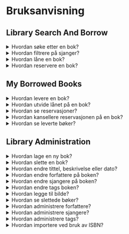 # Bruksanvisning

## Library Search And Borrow
<details>
    <summary>
        Hvordan søke etter en bok?
    </summary>
    <p>Når du står i appen så kan du se helt på toppen at det er en søkebar der du kan skrive inn det du ønsker å se. Når du da har trykket enter kommer det du har søkt etter opp.</p>
    <img src="./images/BrukerDokumentasjon/howtosearch.png" alt="Hvordan søke etter bøker">
</details>
<details>
    <summary>
        Hvordan filtrere på sjanger?
    </summary>
    <p>Når du står i appen så kan du se vedsiden av søkebaren er det et lite ikon av en trakt. Om du da trykker på denne får du opp forskjellige sjangere som du kan filtrere på, her kan du enter huke av forskjellige i listen, eller ende søkemåte til f.eks "Contains" og da kan du søke etter en spesifikk sjanger.</p>
    <img src="./images/BrukerDokumentasjon/howtofilter.png" alt="Hvordan filtrere på sjanger">
</details>
<details>
    <summary>
        Hvordan låne en bok?
    </summary>
    <p>Når du står i appen så kan du se på hver av bøkene at det er en knapp der det står "Borrow". Om du trykker på denne kommer det opp en dialog med all infoen, et dato felt der du kan legge inn hvor lenge du ønsker å låne (om du ikke fyller inn er det 7 dager), og en knapp som du trykker på for å godkjenne dette.</p>
    <img src="./images/BrukerDokumentasjon/howtoborrow.png" alt="Hvordan låne en bok">
    <p>Når du da trykker på "Borrow" lukker dialogen seg og du får en melding om når du må huske å levere den innen.</p>
</details>
<details>
    <summary>
        Hvordan reservere en bok?
    </summary>
    <p>Når du står i appen og ser den har "Available from dd/MM/yyyy" som status, så kan du se at det er en knapp som det står "Reserve" på. Om du klikker på denne får du opp en godkjenning om at du ønsker å reservere denne boken.</p>
    <img src="./images/BrukerDokumentasjon/howtoborrow.png" alt="Hvordan reservere en bok">
    <p>Når du da har trykket på "Reserve" kommer det opp en melding om hvilken plass du har i køen.</p>
</details>

## My Borrowed Books
<details>
    <summary>
        Hvordan levere en bok?
    </summary>
    <p>Når du står i appen så kan du se en tabell med mange kolonner, helt til høyre i denne tabellen er det en kolonne som heter "Deliver Borrow". I denne kolonnen er det en knapp du kan trykke på. Når du har trykket på denne kommer det opp en godkjenning for at du ønsker å levere denne boken. </p>
    <img src="./images/BrukerDokumentasjon/howtodeliver.png" alt="Hvordan levere en bok">
</details>
<details>
    <summary>
        Hvordan utvide lånet på en bok?
    </summary>
    <p>Når du står i appen så kan du se vedsiden av "Deliver Borrow" kolonnen, en kolonne som heter "Extend Borrow". I denne kolonnen er det en knapp du kan trykke på som gir en godkjenning om at du ønsker å utvide lånet med 7 dager.</p>
    <img src="./images/BrukerDokumentasjon/howtoextend.png" alt="Hvordan utvide lånet på en bok">
</details>
<details>
    <summary>
        Hvordan se reservasjoner?
    </summary>
    <p>Når du står i appen så kan du se helt i topp venstre hjørne at det er en knapp som heter "Show Reserved". Om du trykker på denne kommer dine reserverte bøker opp.</p>
    <img src="./images/BrukerDokumentasjon/howtoseereserved.png" alt="Hvordan se reserverte bøker">
</details>
<details>
    <summary>
        Hvordan kansellere reservasjonen på en bok?
    </summary>
    <p>Når du står i appen og har krysset av for "Show Reserved", så kan du se en kolonne helt til høyre som heter "Cancel Reservation". Om du da trykker på denne får du opp en godkjenning på om du ønsker å kansellere.</p>
    <img src="./images/BrukerDokumentasjon/howtocancel.png" alt="Hvordan kansellere reservasjon">
</details>
<details>
    <summary>
        Hvordan se leverte bøker?
    </summary>
    <p>Når du står i appen så kan du se helt i topp venstre hjørne at det er en knapp som heter "Show Delivered". Om du trykker på denne kommer dine leverte bøker opp.</p>
    <img src="./images/BrukerDokumentasjon/howtoseedelivered.png" alt="Hvordan se leverte bøker">
</details>

## Library Administration
<details>
    <summary>
        Hvordan lage en ny bok?
    </summary>
    <p>Når du står i appen ser du en tabell på venstresiden. På bunn av denne tabellen er det en rad med en oransj prikk helt til venstre, her kan du trykke inn i "Name" kolonnen for å gi en tittel. Når du er fornøyd med tittelen din trykker du vekk fra raden, så lagres den.</p>
    <img src="./images/BrukerDokumentasjon/hownewbook.png" alt="Hvordan lage en ny bok">
</details>
<details>
    <summary>
        Hvordan slette en bok?
    </summary>
    <p>Når du står i appen ser du en tabell på venstresiden. På enden av den raden du står på er det et lite kryss, om du trykker på dette krysset slettes boken.</p>
    <img src="./images/BrukerDokumentasjon/howtodelete.png" alt="Hvordan slette en bok">
</details>
<details>
    <summary>
        Hvordan endre tittel, beskrivelse eller dato?
    </summary>
    <p>Når du står i appen og står på en rad i tabellen, så kommer infoen om boka opp på høyreside i en detaljevisning. Her har du mulighet til å lett endre tittel, beskrivelse, ISBN, og publiseringsdato. Når du er fornøyd med endringene dine kan du trykke på "Save".</p>
    <img src="./images/BrukerDokumentasjon/howtoeditbook.png" alt="Hvordan endre tittel, beskrivelse etc.">
</details>
<details>
    <summary>
        Hvordan endre forfattere på boken?
    </summary>
    <p>Når du står i appen og står på en rad i tabellen, så kommer infoen om boka opp på høyeside i en detaljevisning. Her kan du se et felt som heter "Authors". Om du trykker på dette feltet kommer det opp en dialog der du kan legge til forfattere.</p>
    <img src="./images/BrukerDokumentasjon/howtoeditauthor_1.png" alt="Hvordan legge til/endre forfatter">
    <img src="./images/BrukerDokumentasjon/howtoeditauthor_2.png" alt="Hvordan legge til/endre forfatter">
    <p>Om du trykker inn i den nye raden her får du en nedtrekksmeny med eksisterende forfattere, men om du ønsker en ny forfatter trykker du på det lille pluss tegnet helt til høyre i cellen, så kommer en liten tekstboks opp der du skriver navnet på forfatteren du ønsker å legge til. Når du da har godtjent den kommer den opp i tabellen. Når du er ferdig å legge til forfattere trykker du bare ut av dialogen, så lagres det.</p>
</details>
<details>
    <summary>
        Hvordan endre sjangere på boken?
    </summary>
    <p>Når du står i appen og står på en rad i tabellen, så kommer infoen om boka opp på høyeside i en detaljevisning. Her kan du se et felt som heter "Genres". Om du trykker på dette feltet kommer det opp en dialog der du kan legge til sjangere.</p>
    <img src="./images/BrukerDokumentasjon/howtoeditgenre_1.png" alt="Hvordan legge til/endre sjanger">
    <img src="./images/BrukerDokumentasjon/howtoeditgenre_2.png" alt="Hvordan legge til/endre sjanger">
    <p>Om du trykker inn i den nye raden her får du en nedtrekksmeny med eksisterende sjangere, men om du ønsker en ny sjanger trykker du på det lille pluss tegnet helt til høyre i cellen, så kommer en liten tekstboks opp der du skriver navnet på sjangeren du ønsker å legge til. Når du da har godtjent den kommer den opp i tabellen. Når du er ferdig å legge til sjangere trykker du bare ut av dialogen, så lagres det.</p>
</details>
<details>
    <summary>
        Hvordan endre tags boken?
    </summary>
    <p>Når du står i appen og står på en rad i tabellen, så kommer infoen om boka opp på høyeside i en detaljevisning. Her kan du se et felt som heter "Tags". Om du trykker på dette feltet kommer det opp en dialog der du kan legge til tags.</p>
    <img src="./images/BrukerDokumentasjon/howtoedittags_1.png" alt="Hvordan legge til/endre tags">
    <img src="./images/BrukerDokumentasjon/howtoedittags_2.png" alt="Hvordan legge til/endre tags">
    <p>Om du trykker inn i den nye raden her får du en nedtrekksmeny med eksisterende tags, men om du ønsker en ny tag trykker du på det lille pluss tegnet helt til høyre i cellen, så kommer en liten tekstboks opp der du skriver navnet på taggen du ønsker å legge til. Når du da har godtjent den kommer den opp i tabellen. Når du er ferdig å legge til tags trykker du bare ut av dialogen, så lagres det.</p>
</details>
<details>
    <summary>
        Hvordan legge til bilde?
    </summary>
    <p>Når du står i appen og står på en rad i tabellen, så kommer infoen om boka opp på høyeside i en detaljevisning. Om det ikke ligger et bilde på boken så kommer det opp tekst der det står "No picture is uploaded for this book". Om du da trykker på denne teksten får du opp filvelgeren, eller så kan du dra en fil over teksten og slippe for å laste opp.</p>
    <img src="./images/BrukerDokumentasjon/howtoedituploadpic_1.png" alt="Hvordan legge til bilde">
</details>
<details>
    <summary>
        Hvordan se slettede bøker?
    </summary>
    <p>Når du står i appen og ser oppforbi tabellen ser du en knapp som heter "Show Deleted". Om du trykker på denne kommer det opp de bøkene som er registrert som slettet.</p>
    <img src="./images/BrukerDokumentasjon/howtoseedeleted.png" alt="Hvordan se slettede">
</details>
<details>
    <summary>
        Hvordan administrere forfattere?
    </summary>
    <p>Når du står i appen og ser oppforbi tabellen ser du en nedtrekksmeny som heter "Common Tasks". I denne menyen ser du et par forskjellige knapper, blant annet en som heter "Manage Authors". Om du trykker på denne kommer det opp en dialog der du kan legge til, slette, eller endre forfattere. Når du er ferdig så bare trykker du ut av dialogen, så lagres det</p>
    <img src="./images/BrukerDokumentasjon/howtomanageauthors_1.png" alt="Hvordan administrere forfattere">
    <img src="./images/BrukerDokumentasjon/howtomanageauthors_2.png" alt="Hvordan administrere forfattere">
</details>
<details>
    <summary>
        Hvordan administrere sjangere?
    </summary>
    <p>Når du står i appen og ser oppforbi tabellen ser du en nedtrekksmeny som heter "Common Tasks". I denne menyen ser du et par forskjellige knapper, blant annet en som heter "Manage Genres". Om du trykker på denne kommer det opp en dialog der du kan legge til, slette, eller endre sjangere. Når du er ferdig så bare trykker du ut av dialogen, så lagres det</p>
    <img src="./images/BrukerDokumentasjon/howtomanagegenre_1.png" alt="Hvordan administrere sjangere">
    <img src="./images/BrukerDokumentasjon/howtomanagegenre_2.png" alt="Hvordan administrere sjangere">
</details>
<details>
    <summary>
        Hvordan administrere tags?
    </summary>
    <p>Når du står i appen og ser oppforbi tabellen ser du en nedtrekksmeny som heter "Common Tasks". I denne menyen ser du et par forskjellige knapper, blant annet en som heter "Manage Tags". Om du trykker på denne kommer det opp en dialog der du kan legge til, slette, eller endre tags. Her kan du også velge farge som vises i Library Search And Borrow på taggen. Når du er ferdig så bare trykker du ut av dialogen, så lagres det</p>
    <img src="./images/BrukerDokumentasjon/howtomanagetags_1.png" alt="Hvordan administrere tags">
    <img src="./images/BrukerDokumentasjon/howtomanagetags_2.png" alt="Hvordan administrere tags">
</details>
<details>
    <summary>
        Hvordan importere ved bruk av ISBN?
    </summary>
    <p>Når du står i appen og ser oppforbi tabellen ser du en nedtrekksmeny som heter "Common Tasks". I denne menyen ser du et par forskjellige knapper, blant annet en som heter "Import from ISBN". Om du trykker på denne kommer det opp en dialog der du får et felt der du legger inn ISBN på boken. Denne står gjerne over strekkoden på boken. Når du har skrevet denne inn trykker du på "Import ISBN", så laster den inn all dataen for boken. Når den er lastet inn kan du velge å justere på tittel, publiserings dato, språk, og beskrivelse. Før du trykker deg videre må du laste ned bildet som vises, siden importen støtter ikke bildet automatisk, så dette må lastes opp etterpå. Når du har gjort dette kan du trykke på "Import" så lagres det.</p>
    <img src="./images/BrukerDokumentasjon/howtoimportisbn_1.png" alt="Hvordan importere via ISBN">
    <img src="./images/BrukerDokumentasjon/howtoimportisbn_2.png" alt="Hvordan importere via ISBN">
    <img src="./images/BrukerDokumentasjon/howtoimportisbn_3.png" alt="Hvordan importere via ISBN">
</details>